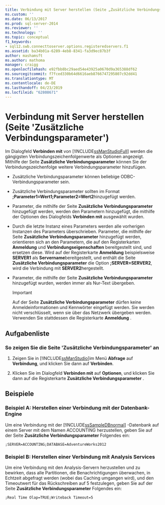 ```yaml
---
title: Verbindung mit Server herstellen (Seite „Zusätzliche Verbindungsparameter“) | Microsoft-Dokumentation
ms.custom: ''
ms.date: 06/13/2017
ms.prod: sql-server-2014
ms.reviewer: ''
ms.technology: ''
ms.topic: conceptual
f1_keywords:
- sql12.swb.connecttoserver.options.registeredservers.f1
ms.assetid: ba34b01a-6289-4eb8-8341-fa3d9ec87b3f
author: mashamsft
ms.author: mathoma
manager: craigg
ms.openlocfilehash: e92fbb8bc29aed54e43925a0670d9a365388df62
ms.sourcegitcommit: f7fced330b64d6616aeb8766747295807c92dd41
ms.translationtype: MT
ms.contentlocale: de-DE
ms.lasthandoff: 04/23/2019
ms.locfileid: "62808671"
---
```

# <a name="connect-to-server-additional-connection-parameters-page"></a>Verbindung mit Server herstellen (Seite 'Zusätzliche Verbindungsparameter')
  Im Dialogfeld **Verbinden mit** von [!INCLUDE[ssManStudioFull](../includes/ssmanstudiofull-md.md)] werden die gängigsten Verbindungszeichenfolgenwerte als Optionen angezeigt. Mithilfe der Seite **Zusätzliche Verbindungsparameter** können Sie der Verbindungszeichenfolge weitere Verbindungsparameter hinzufügen.  
  
-   Zusätzliche Verbindungsparameter können beliebige ODBC-Verbindungsparameter sein.  
  
-   Zusätzliche Verbindungsparameter sollten im Format **;Parameter1=Wert1;Parameter2=Wert2**hinzugefügt werden.  
  
-   Parameter, die mithilfe der Seite **Zusätzliche Verbindungsparameter** hinzugefügt werden, werden den Parametern hinzugefügt, die mithilfe der Optionen des Dialogfelds **Verbinden mit** ausgewählt wurden.  
  
-   Durch die letzte Instanz eines Parameters werden alle vorherigen Instanzen des Parameters überschrieben. Parameter, die mithilfe der Seite **Zusätzliche Verbindungsparameter** hinzugefügt werden, orientieren sich an den Parametern, die auf den Registerkarten **Anmeldung** und **Verbindungseigenschaften** bereitgestellt sind, und ersetzen diese. Wird auf der Registerkarte **Anmeldung** beispielsweise **SERVER1** als **Servername**bereitgestellt, und enthält die Seite **Zusätzliche Verbindungsparameter** die Option **;SERVER=SERVER2**, wird die Verbindung mit **SERVER2**hergestellt.  
  
-   Parameter, die mithilfe der Seite **Zusätzliche Verbindungsparameter** hinzugefügt wurden, werden immer als Nur-Text übergeben.  
  
    > [!IMPORTANT]  
    >  Auf der Seite **Zusätzliche Verbindungsparameter** dürfen keine Anmeldeinformationen und Kennwörter eingefügt werden. Sie werden nicht verschlüsselt, wenn sie über das Netzwerk übergeben werden. Verwenden Sie stattdessen die Registerkarte **Anmeldung** .  
  
## <a name="task-list"></a>Aufgabenliste  
  
### <a name="to-show-the-additional-connection-parameters-page"></a>So zeigen Sie die Seite 'Zusätzliche Verbindungsparameter' an  
  
1.  Zeigen Sie in [!INCLUDE[ssManStudio](../includes/ssmanstudio-md.md)]im Menü **Abfrage** auf **Verbindung**, und klicken Sie dann auf **Verbinden**.  
  
2.  Klicken Sie im Dialogfeld **Verbinden mit** auf **Optionen**, und klicken Sie dann auf die Registerkarte **Zusätzliche Verbindungsparameter** .  
  
## <a name="examples"></a>Beispiele  
  
### <a name="example-a-connecting-to-the-database-engine"></a>Beispiel A: Herstellen einer Verbindung mit der Datenbank-Engine  
 Um eine Verbindung mit der [!INCLUDE[ssSampleDBnormal](../includes/sssampledbnormal-md.md)] -Datenbank auf einem Server mit dem Namen ACCOUNTING herzustellen, geben Sie auf der Seite **Zusätzliche Verbindungsparameter** Folgendes ein:  
  
```  
;SERVER=ACCOUNTING;DATABASE=AdventureWorks2012  
```  
  
### <a name="example-b-connecting-to-analysis-services"></a>Beispiel B: Herstellen einer Verbindung mit Analysis Services  
 Um eine Verbindung mit den Analysis-Servern herzustellen und zu bewirken, dass alle Partitionen, die Benachrichtigungen überwachen, in Echtzeit abgefragt werden (wobei das Caching umgangen wird), und den Timeoutwert für das Rückschreiben auf 5 festzulegen, geben Sie auf der Seite **Zusätzliche Verbindungsparameter** Folgendes ein:  
  
```  
;Real Time Olap=TRUE;Writeback Timeout=5  
```  
  
  
